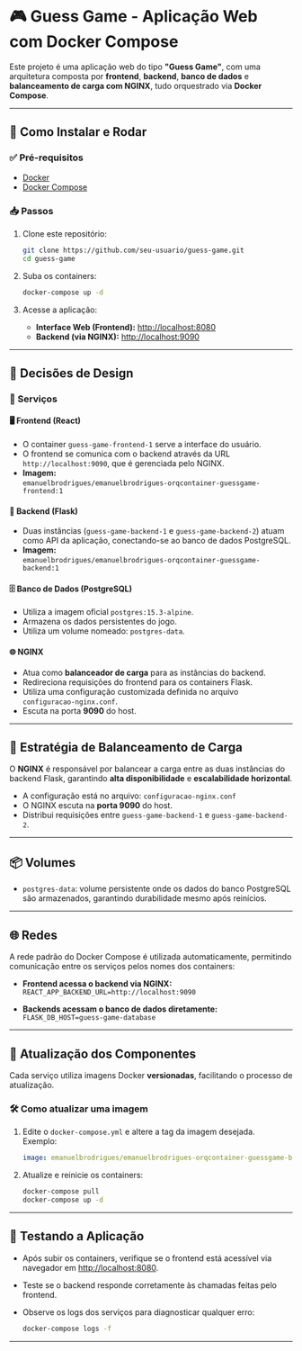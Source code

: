 # 🎮 Guess Game - Aplicação Web com Docker Compose

Este projeto é uma aplicação web do tipo **"Guess Game"**, com uma arquitetura composta por **frontend**, **backend**, **banco de dados** e **balanceamento de carga com NGINX**, tudo orquestrado via **Docker Compose**.

---

## 🚀 Como Instalar e Rodar

### ✅ Pré-requisitos

- [Docker](https://docs.docker.com/get-docker/)
- [Docker Compose](https://docs.docker.com/compose/install/)

### 📥 Passos

1. Clone este repositório:

   ```bash
   git clone https://github.com/seu-usuario/guess-game.git
   cd guess-game
   ```

2. Suba os containers:

   ```bash
   docker-compose up -d
   ```

3. Acesse a aplicação:

   - **Interface Web (Frontend):** [http://localhost:8080](http://localhost:8080)
   - **Backend (via NGINX):** [http://localhost:9090](http://localhost:9090)

---

## 📐 Decisões de Design

### 🔧 Serviços

#### 🖥️ Frontend (React)

- O container `guess-game-frontend-1` serve a interface do usuário.
- O frontend se comunica com o backend através da URL `http://localhost:9090`, que é gerenciada pelo NGINX.
- **Imagem:**  
  `emanuelbrodrigues/emanuelbrodrigues-orqcontainer-guessgame-frontend:1`

#### 🧠 Backend (Flask)

- Duas instâncias (`guess-game-backend-1` e `guess-game-backend-2`) atuam como API da aplicação, conectando-se ao banco de dados PostgreSQL.
- **Imagem:**  
  `emanuelbrodrigues/emanuelbrodrigues-orqcontainer-guessgame-backend:1`

#### 🗄️ Banco de Dados (PostgreSQL)

- Utiliza a imagem oficial `postgres:15.3-alpine`.
- Armazena os dados persistentes do jogo.
- Utiliza um volume nomeado: `postgres-data`.

#### 🌐 NGINX

- Atua como **balanceador de carga** para as instâncias do backend.
- Redireciona requisições do frontend para os containers Flask.
- Utiliza uma configuração customizada definida no arquivo `configuracao-nginx.conf`.
- Escuta na porta **9090** do host.

---

## 🔁 Estratégia de Balanceamento de Carga

O **NGINX** é responsável por balancear a carga entre as duas instâncias do backend Flask, garantindo **alta disponibilidade** e **escalabilidade horizontal**.

- A configuração está no arquivo: `configuracao-nginx.conf`
- O NGINX escuta na **porta 9090** do host.
- Distribui requisições entre `guess-game-backend-1` e `guess-game-backend-2`.

---

## 📦 Volumes

- `postgres-data`: volume persistente onde os dados do banco PostgreSQL são armazenados, garantindo durabilidade mesmo após reinícios.

---

## 🌐 Redes

A rede padrão do Docker Compose é utilizada automaticamente, permitindo comunicação entre os serviços pelos nomes dos containers:

- **Frontend acessa o backend via NGINX:**  
  `REACT_APP_BACKEND_URL=http://localhost:9090`

- **Backends acessam o banco de dados diretamente:**  
  `FLASK_DB_HOST=guess-game-database`

---

## 🔄 Atualização dos Componentes

Cada serviço utiliza imagens Docker **versionadas**, facilitando o processo de atualização.

### 🛠️ Como atualizar uma imagem

1. Edite o `docker-compose.yml` e altere a tag da imagem desejada.  
   Exemplo:

   ```yaml
   image: emanuelbrodrigues/emanuelbrodrigues-orqcontainer-guessgame-backend:2
   ```

2. Atualize e reinicie os containers:

   ```bash
   docker-compose pull
   docker-compose up -d
   ```

---

## 🧪 Testando a Aplicação

- Após subir os containers, verifique se o frontend está acessível via navegador em [http://localhost:8080](http://localhost:8080).
- Teste se o backend responde corretamente às chamadas feitas pelo frontend.
- Observe os logs dos serviços para diagnosticar qualquer erro:

  ```bash
  docker-compose logs -f
  ```

---